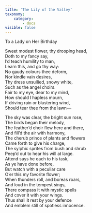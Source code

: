 ```yaml
---
title: 'The Lily of the Valley'
taxonomy:
    category:
        - docs
visible: false
---
```


<span class="title">To a Lady on Her Birthday</span>

Sweet modest flower, thy drooping head,  
Doth to my fancy say,  
I’d teach humility to man,  
Learn this, and go thy way:  
No gaudy colours thee deform,  
Nor kindle vain desires,  
Thy dress unsullied, snowy white,  
Such as the angel choirs.  
Fair to my eye, dear to my mind,  
How should I hapless mourn,  
If driving rain or blustering wind,  
Should tear thee from the lawn —   

The sky was clear, the bright sun rose,  
The birds began their melody,  
The feather’d choir flew here and there,  
And fill’d the air with harmony,  
The cherub prince of plants and flowers  
Came forth to give his charge,  
The sylphic sprites from bush and shrub  
Peep’d out to hear his will at large.  
Attend says he each to his task,  
As ye have done before,  
But watch with a peculiar care  
O’er this my favorite flower;  
When thunders roll, and boreas roars,  
And loud in the tempest sings,  
There compass it with mystic spells  
And cover it with your wings.  
Thus shall it rest by your defence  
And emblem still of spotless innocence.
